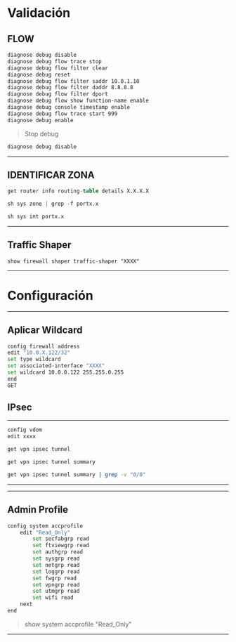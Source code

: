 # Validación
## FLOW #
```bash
diagnose debug disable 
diagnose debug flow trace stop 
diagnose debug flow filter clear 
diagnose debug reset 
diagnose debug flow filter saddr 10.0.1.10
diagnose debug flow filter daddr 8.8.8.8
diagnose debug flow filter dport 
diagnose debug flow show function-name enable
diagnose debug console timestamp enable
diagnose debug flow trace start 999
diagnose debug enable
```
>Stop debug
```bash
diagnose debug disable 
```
---
## IDENTIFICAR ZONA
```Verilog
get router info routing-table details X.X.X.X
```

```Verilog
sh sys zone | grep -f portx.x
```

```Verilog
sh sys int portx.x
```
---
## Traffic Shaper
```
show firewall shaper traffic-shaper "XXXX"
```
---
# Configuración
---
## Aplicar Wildcard #
```bash
config firewall address
edit "10.0.X.122/32"
set type wildcard
set associated-interface "XXXX"
set wildcard 10.0.0.122 255.255.0.255
end
GET
```
## IPsec
---
```bash
config vdom
edit xxxx

```
```bash
get vpn ipsec tunnel
```

```bash
get vpn ipsec tunnel summary

```

```bash
get vpn ipsec tunnel summary | grep -v "0/0"

```
---
---
##  Admin Profile
```bash
config system accprofile
    edit "Read_Only"
        set secfabgrp read
        set ftviewgrp read
        set authgrp read
        set sysgrp read
        set netgrp read
        set loggrp read
        set fwgrp read
        set vpngrp read
        set utmgrp read
        set wifi read
    next
end
```
> show system accprofile "Read_Only"
---
